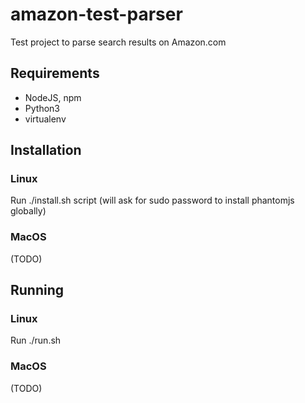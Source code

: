 # amazon-test-parser

Test project to parse search results on Amazon.com

## Requirements
- NodeJS, npm
- Python3
- virtualenv

## Installation

### Linux

Run ./install.sh script (will ask for sudo password to install phantomjs globally)

### MacOS 

(TODO)

## Running

### Linux

Run ./run.sh <Your Search Query>

### MacOS

(TODO)


